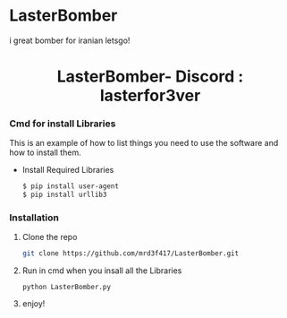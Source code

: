 # LasterBomber
i great bomber for iranian letsgo!

 <h1 align="center">LasterBomber- Discord : lasterfor3ver</h1>

 <!--INSTALLION -->

 ### Cmd for install Libraries

 This is an example of how to list things you need to use the software and how to install them.
* Install Required Libraries
  ```sh
  $ pip install user-agent
  $ pip install urllib3
  ```

### Installation

1. Clone the repo
   ```sh
   git clone https://github.com/mrd3f417/LasterBomber.git
   ```
2. Run in cmd when you insall all the Libraries
   ```
   python LasterBomber.py
   ```
3. enjoy!
